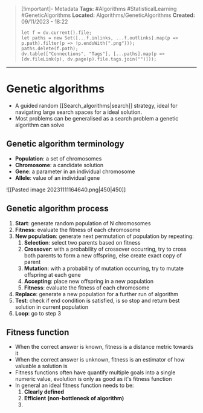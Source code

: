 > [!important]- Metadata
> **Tags:** #Algorithms #StatisticalLearning #GeneticAlgorithms 
> **Located:** Algorithms/GeneticAlgorithms
> **Created:** 09/11/2023 - 18:22
> ```dataviewjs
> let f = dv.current().file;
> let paths = new Set([...f.inlinks, ...f.outlinks].map(p => p.path).filter(p => !p.endsWith(".png")));
> paths.delete(f.path);
> dv.table(["Connections", "Tags"], [...paths].map(p => [dv.fileLink(p), dv.page(p).file.tags.join("")]));
> ```

___
# Genetic algorithms
- A guided random [[Search_algorithms|search]] strategy, ideal for navigating large search spaces for a ideal solution.
- Most problems can be generalised as a search problem a genetic algorithm can solve 
## Genetic algorithm terminology
- **Population**: a set of chromosomes
- **Chromosome**: a candidate solution
- **Gene**: a parameter in an individual chromosome 
- **Allele**: value of an individual gene

![[Pasted image 20231111164640.png|450|450]]
## Genetic algorithm process
1. **Start**: generate random population of N chromosomes
2. **Fitness**: evaluate the fitness of each chromosome
3. **New population**: generate next permutation of population by repeating:
	1. **Selection**: select two parents based on fitness 
	2. **Crossover**: with a probability of crossover occurring, try to cross both parents to form a new offspring, else create exact copy of parent
	3. **Mutation**: with a probability of mutation occurring,  try to mutate offspring at each gene
	4. **Accepting**: place new offspring in a new population
	5. **Fitness**: evaluate the fitness of each chromosome 
4. **Replace**: generate a new population for a further run of algorithm 
5. **Test**: check if end condition is satisfied, is so stop and return best solution in current population
6. **Loop**: go to step 3

## Fitness function 
- When the correct answer is known, fitness is a distance metric towards it 
- When the correct answer is unknown, fitness is an estimator of how valuable a solution is 
- Fitness functions often have quantify multiple goals into a single numeric value, evolution is only as good as it's fitness function 
- In general an ideal fitness function needs to be: 
    1. **Clearly defined**
    2. **Efficient** **(non-bottleneck of algorithm)**
    3. 